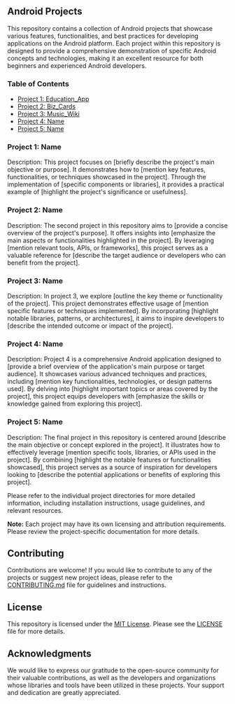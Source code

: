 ## Android Projects

This repository contains a collection of Android projects that showcase various features, functionalities, and best practices for developing applications on the Android platform. Each project within this repository is designed to provide a comprehensive demonstration of specific Android concepts and technologies, making it an excellent resource for both beginners and experienced Android developers.

### Table of Contents

- [Project 1: Education_App](#project-1-name)
- [Project 2: Biz_Cards](#project-2-name)
- [Project 3: Music_Wiki](#project-3-name)
- [Project 4: Name](#project-4-name)
- [Project 5: Name](#project-5-name)

### Project 1: Name

Description: This project focuses on [briefly describe the project's main objective or purpose]. It demonstrates how to [mention key features, functionalities, or techniques showcased in the project]. Through the implementation of [specific components or libraries], it provides a practical example of [highlight the project's significance or usefulness].

### Project 2: Name

Description: The second project in this repository aims to [provide a concise overview of the project's purpose]. It offers insights into [emphasize the main aspects or functionalities highlighted in the project]. By leveraging [mention relevant tools, APIs, or frameworks], this project serves as a valuable reference for [describe the target audience or developers who can benefit from the project].

### Project 3: Name

Description: In project 3, we explore [outline the key theme or functionality of the project]. This project demonstrates effective usage of [mention specific features or techniques implemented]. By incorporating [highlight notable libraries, patterns, or architectures], it aims to inspire developers to [describe the intended outcome or impact of the project].

### Project 4: Name

Description: Project 4 is a comprehensive Android application designed to [provide a brief overview of the application's main purpose or target audience]. It showcases various advanced techniques and practices, including [mention key functionalities, technologies, or design patterns used]. By delving into [highlight important topics or areas covered by the project], this project equips developers with [emphasize the skills or knowledge gained from exploring this project].

### Project 5: Name

Description: The final project in this repository is centered around [describe the main objective or concept explored in the project]. It illustrates how to effectively leverage [mention specific tools, libraries, or APIs used in the project]. By combining [highlight the notable features or functionalities showcased], this project serves as a source of inspiration for developers looking to [describe the potential applications or benefits of exploring this project].

Please refer to the individual project directories for more detailed information, including installation instructions, usage guidelines, and relevant resources.

**Note:** Each project may have its own licensing and attribution requirements. Please review the project-specific documentation for more details.

## Contributing

Contributions are welcome! If you would like to contribute to any of the projects or suggest new project ideas, please refer to the [CONTRIBUTING.md](CONTRIBUTING.md) file for guidelines and instructions.

## License

This repository is licensed under the [MIT License](LICENSE). Please see the [LICENSE](LICENSE) file for more details.

## Acknowledgments

We would like to express our gratitude to the open-source community for their valuable contributions, as well as the developers and organizations whose libraries and tools have been utilized in these projects. Your support and dedication are greatly appreciated.
